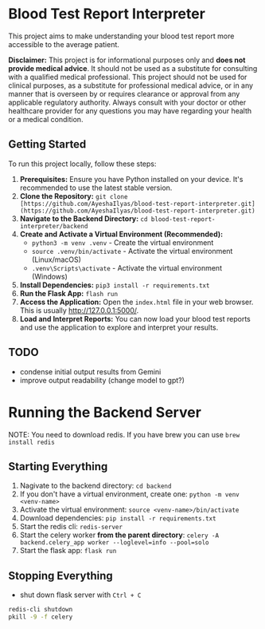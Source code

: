 # Blood Test Report Interpreter

This project aims to make understanding your blood test report more accessible to the average patient.

**Disclaimer:** This project is for informational purposes only and **does not provide medical advice**. It should not be used as a substitute for consulting with a qualified medical professional.  This project should not be used for clinical purposes, as a substitute for professional medical advice, or in any manner that is overseen by or requires clearance or approval from any applicable regulatory authority.  Always consult with your doctor or other healthcare provider for any questions you may have regarding your health or a medical condition.

## Getting Started
To run this project locally, follow these steps:
1. **Prerequisites:** Ensure you have Python installed on your device.  It's recommended to use the latest stable version.
2. **Clone the Repository:**
```git clone [https://github.com/AyeshaIlyas/blood-test-report-interpreter.git](https://github.com/AyeshaIlyas/blood-test-report-interpreter.git)```
3. **Navigate to the Backend Directory:**
```cd blood-test-report-interpreter/backend```
4. **Create and Activate a Virtual Environment (Recommended):**
   - ```python3 -m venv .venv``` - Create the virtual environment
   - ```source .venv/bin/activate```  - Activate the virtual environment (Linux/macOS)
   - ```.venv\Scripts\activate```  - Activate the virtual environment (Windows)
5. **Install Dependencies:**
```pip3 install -r requirements.txt```
6. **Run the Flask App:**
```flash run```
7. **Access the Application:** Open the ```index.html``` file in your web browser. This is usually http://127.0.0.1:5000/.
8. **Load and Interpret Reports:** You can now load your blood test reports and use the application to explore and interpret your results.

## TODO
- condense initial output results from Gemini
- improve output readability (change model to gpt?)

# Running the Backend Server

NOTE: You need to download redis. If you have brew you can use `brew install redis`

## Starting Everything 
1. Nagivate to the backend directory: `cd backend`
2. If you don't have a virtual environment, create one: `python -m venv <venv-name>`
3. Activate the virtual environment: `source <venv-name>/bin/activate`
4. Download dependencies: `pip install -r requirements.txt`
5. Start the redis cli: `redis-server`
6. Start the celery worker **__from the parent directory__**: `celery -A backend.celery_app worker --loglevel=info --pool=solo`
7. Start the flask app: `flask run`

## Stopping Everything
- shut down flask server with `Ctrl + C`
```bash
redis-cli shutdown
pkill -9 -f celery
```
